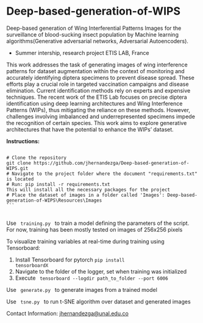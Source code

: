 # Deep-based-generation-of-WIPS
Deep-based generation of Wing Interferential Patterns Images for the surveillance of blood-sucking insect population by Machine learning algorithms(Generative adversarial networks, Adversarial Autoencoders). 
- Summer intership, research project ETIS LAB, France

This work addresses the task of generating images of wing interference patterns for dataset augmentation within the context of monitoring and accurately identifying diptera specimens to prevent disease spread. These efforts play a crucial role in
targeted vaccination campaigns and disease elimination. Current identification methods rely on experts and expensive techniques. The recent work of the ETIS Lab focuses on precise diptera identification using deep learning architectures and Wing Interference
Patterns (WIPs), thus mitigating the reliance on these methods. However, challenges involving imbalanced and underrepresented specimens impede the recognition of certain species. This work aims to explore generative architectures that have the potential to enhance the WIPs’ dataset.

**Instructions:**
<pre>
<code>
# Clone the repository
git clone https://github.com/jhernandezga/Deep-based-generation-of-WIPS.git
# Navigate to the project folder where the document "requirements.txt" is located
# Run: pip install -r requirements.txt
This will install all the necessary packages for the project
# Place the dataset of images in a folder called 'Images': Deep-based-generation-of-WIPS\Resources\Images
```
</code>
</pre>

Use <code> training.py </code> to train a model defining the parameters of the script. For now, training has been mostly tested on images of 256x256 pixels



To visualize training variables at real-time during training using Tensorboard: 
1. Install Tensorboard for pytorch <code>pip install tensorboardX</code>
2. Navigate to the folder of the logger, set when training was initialized
3. Execute <code> tensorboard --logdir path_to_folder --port 6006 </code>

Use <code> generate.py </code> to generate images from a trained model

Use <code> tsne.py </code> to run t-SNE algorithm over dataset and generated images




Contact Information: jhernandezga@unal.edu.co
